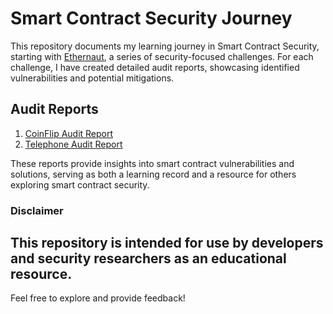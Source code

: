 # Smart Contract Security Journey
This repository documents my learning journey in Smart Contract Security, starting with [Ethernaut](https://ethernaut.openzeppelin.com/), a series of security-focused challenges. For each challenge, I have created detailed audit reports, showcasing identified vulnerabilities and potential mitigations.


## Audit Reports
1. [CoinFlip Audit Report](./ethernaut/coinflip/REPORT.MD)  
2. [Telephone Audit Report](./ethernaut/telephone/REPORT.MD)  

These reports provide insights into smart contract vulnerabilities and solutions, serving as both a learning record and a resource for others exploring smart contract security.



### Disclaimer
This repository is intended for use by developers and security researchers as an educational resource.
---

Feel free to explore and provide feedback!